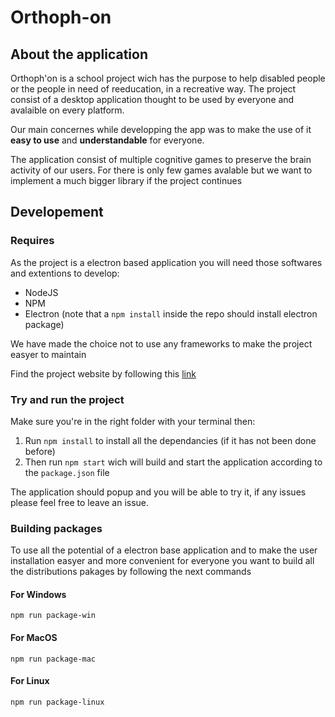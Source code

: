 # Orthoph-on

## About the application
Orthoph'on is a school project wich has the purpose to help disabled people or the people in need of reeducation, in a recreative way. The project consist of a desktop application thought to be used by everyone and avalaible on every platform.

Our main concernes while developping the app was to make the use of it **easy to use** and **understandable** for everyone.

The application consist of multiple cognitive games to preserve the brain activity of our users. For there is only few games avalable but we want to implement a much bigger library if the project continues


## Developement
### Requires
As the project is a electron based application you will need those softwares and extentions to develop:
* NodeJS
* NPM
* Electron (note that a `npm install` inside the repo should install electron package)

We have made the choice not to use any frameworks to make the project easyer to maintain

Find the project website by following this [link](https://mr-monster-0248.github.io/HiveTech-website/index.html)

### Try and run the project
Make sure you're in the right folder with your terminal then:
1. Run `npm install` to install all the dependancies (if it has not been done before)
2. Then run `npm start` wich will build and start the application according to the `package.json` file

The application should popup and you will be able to try it, if any issues please feel free to leave an issue.

### Building packages
To use all the potential of a electron base application and to make the user installation easyer and more convenient for everyone you want to build all the distributions pakages by following the next commands
#### For Windows
```
npm run package-win
```
#### For MacOS
```
npm run package-mac
```
#### For Linux
```
npm run package-linux
```
